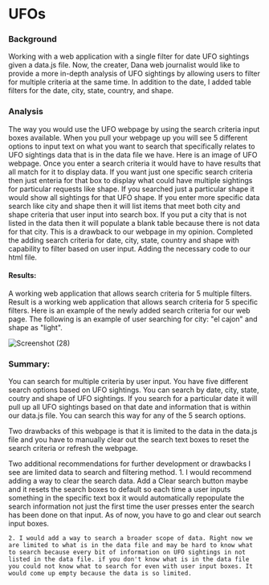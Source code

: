 # UFOs
### Background
Working with a web application with a single filter for date UFO sightings given a data.js file. Now, the creater, Dana web journalist would like to provide a more in-depth analysis of UFO sightings by allowing users to filter for multiple criteria at the same time. In addition to the date, I added table filters for the date, city, state, country, and shape.

### Analysis
The way you would use the UFO webpage by using the search criteria input boxes available. When you pull your webpage up you will see 5 different options to input text on what you want to search that specifically relates to UFO sightings data that is in the data file we have. Here is an image of UFO webpage. Once you enter a search criteria it would have to have results that all match for it to display data. If you want just one specific search criteria then just enteria for that box to display what could have multiple sightings for particular requests like shape. If you searched just a particular shape it would show all sightings for that UFO shape. If you enter more specific data search like city and shape then it will list items that meet both city and shape criteria that user input into search box. If you put a city that is not listed in the data then it will populate a blank table because there is not data for that city. This is a drawback to our webpage in my opinion. Completed the adding search criteria for date, city, state, country and shape with capability to filter based on user input. Adding the necessary code to our html file.



#### Results:
A working web application that allows search criteria for 5 multiple filters. 
 Result is a working web application that allows search criteria for 5 specific filters. 
Here is an example of the newly added search criteria for our web page. 
The following is an example of user searching for city: "el cajon"  and shape as "light". 
 
![Screenshot (28)](https://user-images.githubusercontent.com/94208810/151679501-c8e37300-478c-4fbe-afb4-b1652952a4fe.png)

### Summary: 
You can search for multiple criteria by user input. You have five different search options based on UFO sightings. You can search by date, city, state, coutry and shape of UFO sightings. If you search for a particular date it will pull up all UFO sightings based on that date and information that is within our data.js file. You can search this way for any of the 5 search options. 

Two drawbacks of this webpage is that it is limited to the data in the data.js file and you have to manually clear out the search text boxes to reset the search criteria or refresh the webpage. 

Two additional recommendations for further development or drawbacks I see are limited data to search and filtering method. 
    1. I would recommend adding a way to clear the search data. Add a Clear search button maybe and it resets the search boxes to default so each time a user inputs something in the specific text box it would automatically repopulate the search information not just the first time the user presses enter the search has been done on that input. As of now, you have to go and clear out search input boxes. 
    
    2. I would add a way to search a broader scope of data. Right now we are limited to what is in the data file and may be hard to know what to search because every bit of information on UFO sightings in not listed in the data file. if you don't know what is in the data file you could not know what to search for even with user input boxes. It would come up empty because the data is so limited. 



